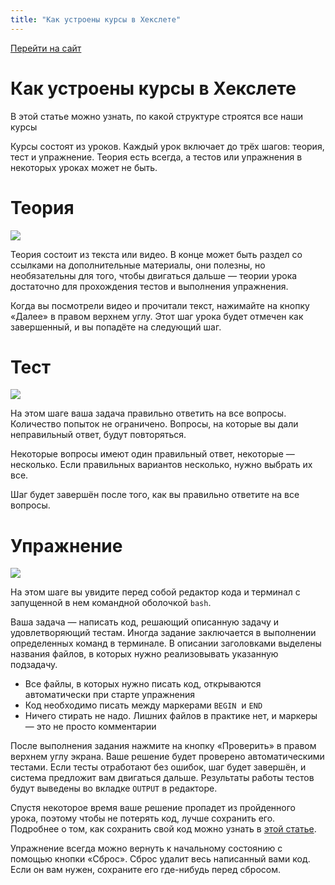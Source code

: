```yaml
---
title: "Как устроены курсы в Хекслете"
---
```


[Перейти на сайт](https://ru.hexlet.io)

# Как устроены курсы в Хекслете

В этой статье можно узнать, по какой структуре строятся все наши курсы

Курсы состоят из уроков. Каждый урок включает до трёх шагов: теория, тест и упражнение. Теория есть всегда, а тестов или упражнения в некоторых уроках может не быть.

# Теория

![](/img/docs/img-062.png)

Теория состоит из текста или видео. В конце может быть раздел со ссылками на дополнительные материалы, они полезны, но необязательны для того, чтобы двигаться дальше — теории урока достаточно для прохождения тестов и выполнения упражнения.

Когда вы посмотрели видео и прочитали текст, нажимайте на кнопку «Далее» в правом верхнем углу. Этот шаг урока будет отмечен как завершенный, и вы попадёте на следующий шаг.

# Тест

![](/img/docs/img-060.png)

На этом шаге ваша задача правильно ответить на все вопросы. Количество попыток не ограничено. Вопросы, на которые вы дали неправильный ответ, будут повторяться.

Некоторые вопросы имеют один правильный ответ, некоторые — несколько. Если правильных вариантов несколько, нужно выбрать их все.

Шаг будет завершён после того, как вы правильно ответите на все вопросы.

# Упражнение

![](/img/docs/img-061.png)

На этом шаге вы увидите перед собой редактор кода и терминал с запущенной в нем командной оболочкой `bash`.

Ваша задача — написать код, решающий описанную задачу и удовлетворяющий тестам. Иногда задание заключается в выполнении определенных команд в терминале. В описании заголовками выделены названия файлов, в которых нужно реализовывать указанную подзадачу.

* Все файлы, в которых нужно писать код, открываются автоматически при старте упражнения
* Код необходимо писать между маркерами `BEGIN`  и `END`
* Ничего стирать не надо. Лишних файлов в практике нет, и маркеры — это не просто комментарии

После выполнения задания нажмите на кнопку «Проверить» в правом верхнем углу экрана. Ваше решение будет проверено автоматическими тестами. Если тесты отработают без ошибок, шаг будет завершён, и система предложит вам двигаться дальше. Результаты работы тестов будут выведены во вкладке `OUTPUT` в редакторе.

Спустя некоторое время ваше решение пропадет из пройденного урока, поэтому чтобы не потерять код, лучше сохранить его. Подробнее о том, как сохранить свой код можно узнать в [этой статье](https://help.hexlet.io/article/20538).

Упражнение всегда можно вернуть к начальному состоянию с помощью кнопки «Сброс». Сброс удалит весь написанный вами код. Если он вам нужен, сохраните его где-нибудь перед сбросом.
